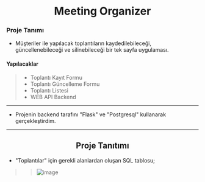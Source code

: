 <h1 align="center">Meeting Organizer</h1>

### Proje Tanımı
* Müşteriler ile yapılacak toplantıların kaydedilebileceği, güncellenebileceği ve silinebileceği bir tek sayfa uygulaması.

#### Yapılacaklar
> * Toplantı Kayıt Formu 
> * Toplantı Güncelleme Formu
> * Toplantı Listesi
> * WEB API Backend

---

* Projenin backend tarafını "Flask" ve "Postgresql" kullanarak gerçekleştirdim.

---

<h2 align="center"> Proje Tanıtımı </h2>

* "Toplantılar" için gerekli alanlardan oluşan SQL tablosu;
>> ![image](https://user-images.githubusercontent.com/42919340/189505917-b567c41c-7a98-4664-89ea-5feb46a9b9af.png)
